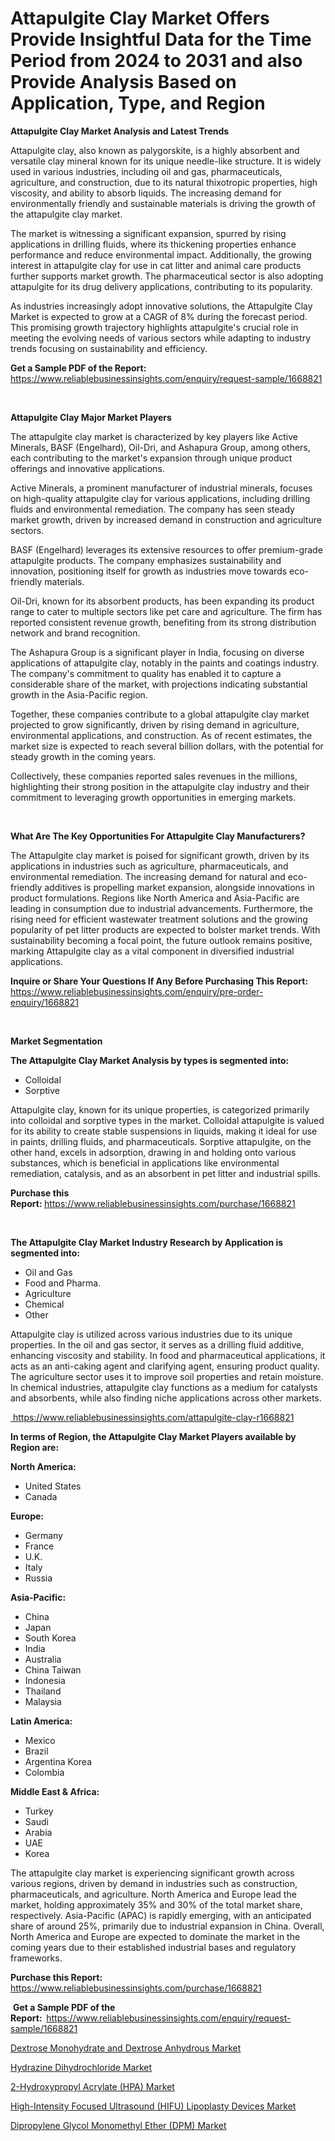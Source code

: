 <p><h1>Attapulgite Clay Market Offers Provide Insightful Data for the Time Period from 2024 to 2031 and also Provide Analysis Based on Application, Type, and Region</h1></p><p><strong>Attapulgite Clay Market Analysis and Latest Trends</strong></p>
<p><p>Attapulgite clay, also known as palygorskite, is a highly absorbent and versatile clay mineral known for its unique needle-like structure. It is widely used in various industries, including oil and gas, pharmaceuticals, agriculture, and construction, due to its natural thixotropic properties, high viscosity, and ability to absorb liquids. The increasing demand for environmentally friendly and sustainable materials is driving the growth of the attapulgite clay market.</p><p>The market is witnessing a significant expansion, spurred by rising applications in drilling fluids, where its thickening properties enhance performance and reduce environmental impact. Additionally, the growing interest in attapulgite clay for use in cat litter and animal care products further supports market growth. The pharmaceutical sector is also adopting attapulgite for its drug delivery applications, contributing to its popularity.</p><p>As industries increasingly adopt innovative solutions, the Attapulgite Clay Market is expected to grow at a CAGR of 8% during the forecast period. This promising growth trajectory highlights attapulgite's crucial role in meeting the evolving needs of various sectors while adapting to industry trends focusing on sustainability and efficiency.</p></p>
<p><strong>Get a Sample PDF of the Report:&nbsp;</strong> <a href="https://www.reliablebusinessinsights.com/enquiry/request-sample/1668821?utm_campaign=39&utm_medium=2&utm_source=Github&utm_content=ia&utm_term=10112024&utm_id=attapulgite-clay">https://www.reliablebusinessinsights.com/enquiry/request-sample/1668821</a></p>
<p>&nbsp;</p>
<p><strong>Attapulgite Clay Major Market Players</strong></p>
<p><p>The attapulgite clay market is characterized by key players like Active Minerals, BASF (Engelhard), Oil-Dri, and Ashapura Group, among others, each contributing to the market's expansion through unique product offerings and innovative applications. </p><p>Active Minerals, a prominent manufacturer of industrial minerals, focuses on high-quality attapulgite clay for various applications, including drilling fluids and environmental remediation. The company has seen steady market growth, driven by increased demand in construction and agriculture sectors. </p><p>BASF (Engelhard) leverages its extensive resources to offer premium-grade attapulgite products. The company emphasizes sustainability and innovation, positioning itself for growth as industries move towards eco-friendly materials. </p><p>Oil-Dri, known for its absorbent products, has been expanding its product range to cater to multiple sectors like pet care and agriculture. The firm has reported consistent revenue growth, benefiting from its strong distribution network and brand recognition.</p><p>The Ashapura Group is a significant player in India, focusing on diverse applications of attapulgite clay, notably in the paints and coatings industry. The company's commitment to quality has enabled it to capture a considerable share of the market, with projections indicating substantial growth in the Asia-Pacific region.</p><p>Together, these companies contribute to a global attapulgite clay market projected to grow significantly, driven by rising demand in agriculture, environmental applications, and construction. As of recent estimates, the market size is expected to reach several billion dollars, with the potential for steady growth in the coming years. </p><p>Collectively, these companies reported sales revenues in the millions, highlighting their strong position in the attapulgite clay industry and their commitment to leveraging growth opportunities in emerging markets.</p></p>
<p>&nbsp;</p>
<p><strong>What Are The Key Opportunities For Attapulgite Clay Manufacturers?</strong></p>
<p><p>The Attapulgite clay market is poised for significant growth, driven by its applications in industries such as agriculture, pharmaceuticals, and environmental remediation. The increasing demand for natural and eco-friendly additives is propelling market expansion, alongside innovations in product formulations. Regions like North America and Asia-Pacific are leading in consumption due to industrial advancements. Furthermore, the rising need for efficient wastewater treatment solutions and the growing popularity of pet litter products are expected to bolster market trends. With sustainability becoming a focal point, the future outlook remains positive, marking Attapulgite clay as a vital component in diversified industrial applications.</p></p>
<p><strong>Inquire or Share Your Questions If Any Before Purchasing This Report:</strong> <a href="https://www.reliablebusinessinsights.com/enquiry/pre-order-enquiry/1668821?utm_campaign=39&utm_medium=2&utm_source=Github&utm_content=ia&utm_term=10112024&utm_id=attapulgite-clay">https://www.reliablebusinessinsights.com/enquiry/pre-order-enquiry/1668821</a></p>
<p>&nbsp;</p>
<p><strong>Market Segmentation</strong></p>
<p><strong>The Attapulgite Clay Market Analysis by types is segmented into:</strong></p>
<p><ul><li>Colloidal</li><li>Sorptive</li></ul></p>
<p><p>Attapulgite clay, known for its unique properties, is categorized primarily into colloidal and sorptive types in the market. Colloidal attapulgite is valued for its ability to create stable suspensions in liquids, making it ideal for use in paints, drilling fluids, and pharmaceuticals. Sorptive attapulgite, on the other hand, excels in adsorption, drawing in and holding onto various substances, which is beneficial in applications like environmental remediation, catalysis, and as an absorbent in pet litter and industrial spills.</p></p>
<p><strong>Purchase this Report:&nbsp;</strong><a href="https://www.reliablebusinessinsights.com/purchase/1668821?utm_campaign=39&utm_medium=2&utm_source=Github&utm_content=ia&utm_term=10112024&utm_id=attapulgite-clay">https://www.reliablebusinessinsights.com/purchase/1668821</a></p>
<p>&nbsp;</p>
<p><strong>The Attapulgite Clay Market Industry Research by Application is segmented into:</strong></p>
<p><ul><li>Oil and Gas</li><li>Food and Pharma.</li><li>Agriculture</li><li>Chemical</li><li>Other</li></ul></p>
<p><p>Attapulgite clay is utilized across various industries due to its unique properties. In the oil and gas sector, it serves as a drilling fluid additive, enhancing viscosity and stability. In food and pharmaceutical applications, it acts as an anti-caking agent and clarifying agent, ensuring product quality. The agriculture sector uses it to improve soil properties and retain moisture. In chemical industries, attapulgite clay functions as a medium for catalysts and absorbents, while also finding niche applications across other markets.</p></p>
<p><a href="https://www.reliablebusinessinsights.com/attapulgite-clay-r1668821?utm_campaign=39&utm_medium=2&utm_source=Github&utm_content=ia&utm_term=10112024&utm_id=attapulgite-clay">&nbsp;https://www.reliablebusinessinsights.com/attapulgite-clay-r1668821</a></p>
<p><strong>In terms of Region, the Attapulgite Clay Market Players available by Region are:</strong></p>
<p>
    <p> <strong> North America: </strong>
        <ul>
            <li>United States</li>
            <li>Canada</li>
        </ul>
        </p> 
    <p> <strong> Europe: </strong>
        <ul>
            <li>Germany</li>
            <li>France</li>
            <li>U.K.</li>
            <li>Italy</li>
            <li>Russia</li>
        </ul>
        </p> 
    <p> <strong> Asia-Pacific: </strong>
        <ul>
            <li>China</li>
            <li>Japan</li>
            <li>South Korea</li>
            <li>India</li>
            <li>Australia</li>
            <li>China Taiwan</li>
            <li>Indonesia</li>
            <li>Thailand</li>
            <li>Malaysia</li>
        </ul>
        </p> 
    <p> <strong> Latin America: </strong>
        <ul>
            <li>Mexico</li>
            <li>Brazil</li>
            <li>Argentina Korea</li>
            <li>Colombia</li>
        </ul>
        </p> 
    <p> <strong> Middle East & Africa: </strong>
        <ul>
            <li>Turkey</li>
            <li>Saudi</li>
            <li>Arabia</li>
            <li>UAE</li>
            <li>Korea</li>
        </ul>
    </p>
    </p>
<p><p>The attapulgite clay market is experiencing significant growth across various regions, driven by demand in industries such as construction, pharmaceuticals, and agriculture. North America and Europe lead the market, holding approximately 35% and 30% of the total market share, respectively. Asia-Pacific (APAC) is rapidly emerging, with an anticipated share of around 25%, primarily due to industrial expansion in China. Overall, North America and Europe are expected to dominate the market in the coming years due to their established industrial bases and regulatory frameworks.</p></p>
<p><strong>Purchase this Report: </strong><a href="https://www.reliablebusinessinsights.com/purchase/1668821?utm_campaign=39&utm_medium=2&utm_source=Github&utm_content=ia&utm_term=10112024&utm_id=attapulgite-clay">https://www.reliablebusinessinsights.com/purchase/1668821</a></p>
<p>&nbsp;<strong>Get a Sample PDF of the Report:&nbsp;&nbsp;</strong><a href="https://www.reliablebusinessinsights.com/enquiry/request-sample/1668821?utm_campaign=39&utm_medium=2&utm_source=Github&utm_content=ia&utm_term=10112024&utm_id=attapulgite-clay">https://www.reliablebusinessinsights.com/enquiry/request-sample/1668821</a></p>
<p><strong></strong></p>
<p><p><a href="https://github.com/hegwervaemeruk/Market-Research-Report-List-1/blob/main/dextrose-monohydrate-and-dextrose-anhydrous-market.md?utm_campaign=39&utm_medium=2&utm_source=Github&utm_content=ia&utm_term=10112024&utm_id=attapulgite-clay">Dextrose Monohydrate and Dextrose Anhydrous Market</a></p><p><a href="https://github.com/ibbiechinotit/Market-Research-Report-List-1/blob/main/hydrazine-dihydrochloride-market.md?utm_campaign=39&utm_medium=2&utm_source=Github&utm_content=ia&utm_term=10112024&utm_id=attapulgite-clay">Hydrazine Dihydrochloride Market</a></p><p><a href="https://www.linkedin.com/pulse/comprehensive-2-hydroxypropyl-acrylate-hpa-market-report-regional-mjdsf?utm_campaign=39&utm_medium=2&utm_source=Github&utm_content=ia&utm_term=10112024&utm_id=attapulgite-clay">2-Hydroxypropyl Acrylate (HPA) Market</a></p><p><a href="https://issuu.com/reportprime-2/docs/high-intensity-focused-ultrasound-h_c7a65040bafe76?utm_campaign=39&utm_medium=2&utm_source=Github&utm_content=ia&utm_term=10112024&utm_id=attapulgite-clay">High-Intensity Focused Ultrasound (HIFU) Lipoplasty Devices Market</a></p><p><a href="https://www.linkedin.com/pulse/dipropylene-glycol-monomethyl-ether-dpm-value-chain-analysis-umncf?utm_campaign=39&utm_medium=2&utm_source=Github&utm_content=ia&utm_term=10112024&utm_id=attapulgite-clay">Dipropylene Glycol Monomethyl Ether (DPM) Market</a></p></p>